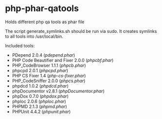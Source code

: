 php-phar-qatools
================

Holds different php qa tools as phar file

The script generate_symlinks.sh should be run via sudo. 
It creates symlinks to all tools into /usr/local/bin.

Included tools:

* PDepend 2.0.4 (*pdepend.phar*)
* PHP Code Beautifier and Fixer 2.0.0 (*phpcbf.phar*)
* PHP_CodeBrowser 1.1.1 (*phpcb.phar*)
* phpcpd 2.0.1 (*phpcpd.phar*)
* PHP CS Fixer 1.4 (*php-cs-fixer.phar*)
* PHP_CodeSniffer 2.0.0 (*phpcs.phar*)
* phpdcd 1.0.2 (*phpdcd.phar*)
* phpDocumentor v2.8.1 (*phpDocumentor.phar*)
* phpDox 0.7.0 (*phpdox.phar*)
* phploc 2.0.6 (*phploc.phar*)
* PHPMD 2.1.3 (*phpmd.phar*)
* PHPUnit 4.4.2 (*phpunit.phar*)
